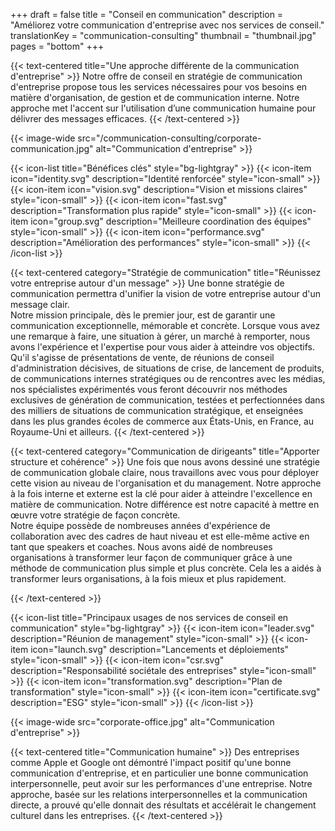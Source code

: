 +++
draft 			= false
title 			= "Conseil en communication"
description		= "Améliorez votre communication d'entreprise avec nos services de conseil."
translationKey	= "communication-consulting"
thumbnail		= "thumbnail.jpg"
pages			= "bottom"
+++

{{< text-centered title="Une approche différente de la communication d'entreprise" >}}
Notre offre de conseil en stratégie de communication d'entreprise propose tous les services nécessaires pour vos besoins en matière d'organisation, de gestion et de communication interne. Notre approche met l'accent sur l'utilisation d’une communication humaine pour délivrer des messages efficaces.
{{< /text-centered >}}

{{< image-wide src="/communication-consulting/corporate-communication.jpg" alt="Communication d'entreprise" >}}

{{< icon-list title="Bénéfices clés" style="bg-lightgray" >}}
	{{< icon-item icon="identity.svg" description="Identité renforcée" style="icon-small" >}}
	{{< icon-item icon="vision.svg" description="Vision et missions claires" style="icon-small" >}}
	{{< icon-item icon="fast.svg" description="Transformation plus rapide" style="icon-small" >}}
	{{< icon-item icon="group.svg" description="Meilleure coordination des équipes" style="icon-small" >}}
	{{< icon-item icon="performance.svg" description="Amélioration des performances" style="icon-small" >}}
{{< /icon-list >}}

{{< text-centered category="Stratégie de communication" title="Réunissez votre entreprise autour d'un message" >}}
Une bonne stratégie de communication permettra d'unifier la vision de votre entreprise autour d'un message clair.<br>Notre mission principale, dès le premier jour, est de garantir une communication exceptionnelle, mémorable et concrète. Lorsque vous avez une remarque à faire, une situation à gérer, un marché à remporter, nous avons l'expérience et l'expertise pour vous aider à atteindre vos objectifs.<br>Qu'il s'agisse de présentations de vente, de réunions de conseil d'administration décisives, de situations de crise, de lancement de produits, de communications internes stratégiques ou de rencontres avec les médias, nos spécialistes expérimentés vous feront découvrir nos méthodes exclusives de génération de communication, testées et perfectionnées dans des milliers de situations de communication stratégique, et enseignées dans les plus grandes écoles de commerce aux États-Unis, en France, au Royaume-Uni et ailleurs.
{{< /text-centered >}}

{{< text-centered category="Communication de dirigeants" title="Apporter structure et cohérence" >}}
Une fois que nous avons dessiné une stratégie de communication globale claire, nous travaillons avec vous pour déployer cette vision au niveau de l'organisation et du management. Notre approche à la fois interne et externe est la clé pour aider à atteindre l'excellence en matière de communication. Notre différence est notre capacité à mettre en œuvre votre stratégie de façon concrète.<br>Notre équipe possède de nombreuses années d'expérience de collaboration avec des cadres de haut niveau et est elle-même active en tant que speakers et coaches. Nous avons aidé de nombreuses organisations à transformer leur façon de communiquer grâce à une méthode de communication plus simple et plus concrète. Cela les a aidés à transformer leurs organisations, à la fois mieux et plus rapidement.

{{< /text-centered >}}
 
{{< icon-list title="Principaux usages de nos services de conseil en communication" style="bg-lightgray" >}}
	{{< icon-item icon="leader.svg" description="Réunion de management" style="icon-small" >}}
	{{< icon-item icon="launch.svg" description="Lancements et déploiements" style="icon-small" >}}
	{{< icon-item icon="csr.svg" description="Responsabilité sociétale des entreprises" style="icon-small" >}}
	{{< icon-item icon="transformation.svg" description="Plan de transformation" style="icon-small" >}}
	{{< icon-item icon="certificate.svg" description="ESG" style="icon-small" >}}
{{< /icon-list >}}

{{< image-wide src="corporate-office.jpg" alt="Communication d'entreprise" >}}

{{< text-centered title="Communication humaine" >}}
Des entreprises comme Apple et Google ont démontré l'impact positif qu'une bonne communication d'entreprise, et en particulier une bonne communication interpersonnelle, peut avoir sur les performances d'une entreprise. Notre approche, basée sur les relations interpersonnelles et la communication directe, a prouvé qu'elle donnait des résultats et accélérait le changement culturel dans les entreprises.
{{< /text-centered >}}
